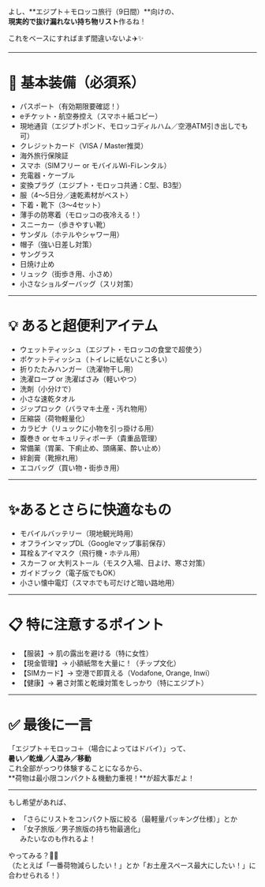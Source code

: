 よし、**エジプト＋モロッコ旅行（9日間）**向けの、  
**現実的で抜け漏れない持ち物リスト**作るね！

これをベースにすればまず間違いないよ✈️✨

---

# 🎒 基本装備（必須系）

- パスポート（有効期限要確認！）
- eチケット・航空券控え（スマホ＋紙コピー）
- 現地通貨（エジプトポンド、モロッコディルハム／空港ATM引き出しでも可）
- クレジットカード（VISA / Master推奨）
- 海外旅行保険証
- スマホ（SIMフリー or モバイルWi-Fiレンタル）
- 充電器・ケーブル
- 変換プラグ（エジプト・モロッコ共通：C型、B3型）
- 服（4〜5日分／速乾素材がベスト）
- 下着・靴下（3〜4セット）
- 薄手の防寒着（モロッコの夜冷える！）
- スニーカー（歩きやすい靴）
- サンダル（ホテルやシャワー用）
- 帽子（強い日差し対策）
- サングラス
- 日焼け止め
- リュック（街歩き用、小さめ）
- 小さなショルダーバッグ（スリ対策）

---

# 💡 あると超便利アイテム

- ウェットティッシュ（エジプト・モロッコの食堂で超使う）
- ポケットティッシュ（トイレに紙ないこと多い）
- 折りたたみハンガー（洗濯物干し用）
- 洗濯ロープ or 洗濯ばさみ（軽いやつ）
- 洗剤（小分けで）
- 小さな速乾タオル
- ジップロック（バラマキ土産・汚れ物用）
- 圧縮袋（荷物軽量化）
- カラビナ（リュックに小物を引っ掛ける用）
- 腹巻き or セキュリティポーチ（貴重品管理）
- 常備薬（胃薬、下痢止め、頭痛薬、酔い止め）
- 絆創膏（靴擦れ用）
- エコバッグ（買い物・街歩き用）

---

# ✨あるとさらに快適なもの

- モバイルバッテリー（現地観光時用）
- オフラインマップDL（Googleマップ事前保存）
- 耳栓＆アイマスク（飛行機・ホテル用）
- スカーフ or 大判ストール（モスク入場、日よけ、寒さ対策）
- ガイドブック（電子版でもOK）
- 小さい懐中電灯（スマホでも可だけど暗い路地用）

---

# 📋 特に注意するポイント
- 【服装】→ 肌の露出を避ける（特に女性）
- 【現金管理】→ 小額紙幣を大量に！（チップ文化）
- 【SIMカード】→ 空港で即買える（Vodafone, Orange, Inwi）
- 【健康】→ 暑さ対策と乾燥対策をしっかり（特にエジプト）

---

# ✅ 最後に一言
「エジプト＋モロッコ＋（場合によってはドバイ）」って、  
**暑い／乾燥／人混み／移動**  
これ全部がっつり体験することになるから、  
**荷物は最小限コンパクト＆機動力重視！**が超大事だよ！

---

もし希望があれば、  
- 「さらにリストをコンパクト版に絞る（最軽量パッキング仕様）」とか  
- 「女子旅版／男子旅版の持ち物最適化」  
みたいなのも作れるよ！

やってみる？🎒✨  
（たとえば「一番荷物減らしたい！」とか「お土産スペース最大にしたい！」に合わせられる！）